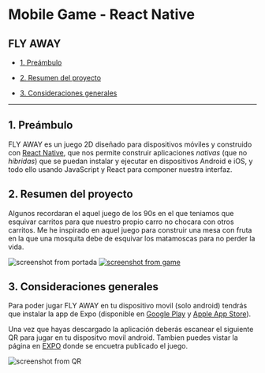 # Mobile Game - React Native

## FLY AWAY

* [1. Preámbulo](#1-preámbulo)
* [2. Resumen del proyecto](#2-resumen-del-proyecto)

* [3. Consideraciones generales](#3-consideraciones-generales)

***

## 1. Preámbulo

FLY AWAY es un juego 2D diseñado para dispositivos móviles y construido con [React Native](https://facebook.github.io/react-native/),
que nos permite construir aplicaciones _nativas_ (que no _híbridas_) que se
puedan instalar y ejecutar en dispositivos Android e iOS, y todo ello usando
JavaScript y React para componer nuestra interfaz.


## 2. Resumen del proyecto

Algunos recordaran el aquel juego de los 90s en el que teniamos que esquivar carritos para que nuestro propio carro no chocara con otros carritos. 
Me he inspirado en aquel juego para construir una mesa con fruta en la que una mosquita debe de esquivar los matamoscas para no perder la vida.

![screenshot from portada](https://i.postimg.cc/NjChgMrq/Captura-de-pantalla-2019-06-27-a-la-s-10-30-48.png)
[![screenshot from game](https://i.postimg.cc/fb169rK8/Captura-de-pantalla-2019-06-27-a-la-s-10-31-43.png)](https://postimg.cc/nsYR8TNm)


## 3. Consideraciones generales

Para poder jugar FLY AWAY en tu dispositivo movil (solo android) tendrás que instalar la app
de Expo (disponible en [Google Play](https://play.google.com/store/apps/details?id=host.exp.exponent)
y [Apple App Store](https://itunes.apple.com/us/app/expo-client/id982107779?mt=8)).

Una vez que hayas descargado la aplicación deberás escanear el siguiente QR para jugar en tu dispositvo movil android. Tambien puedes vistar la página en [EXPO](https://expo.io/@sandracuevas/fly-away) donde se encuetra publicado el juego.

![screenshot from QR](https://i.postimg.cc/5tXhjVwH/Captura-de-pantalla-2019-06-27-a-la-s-10-32-33.png)

